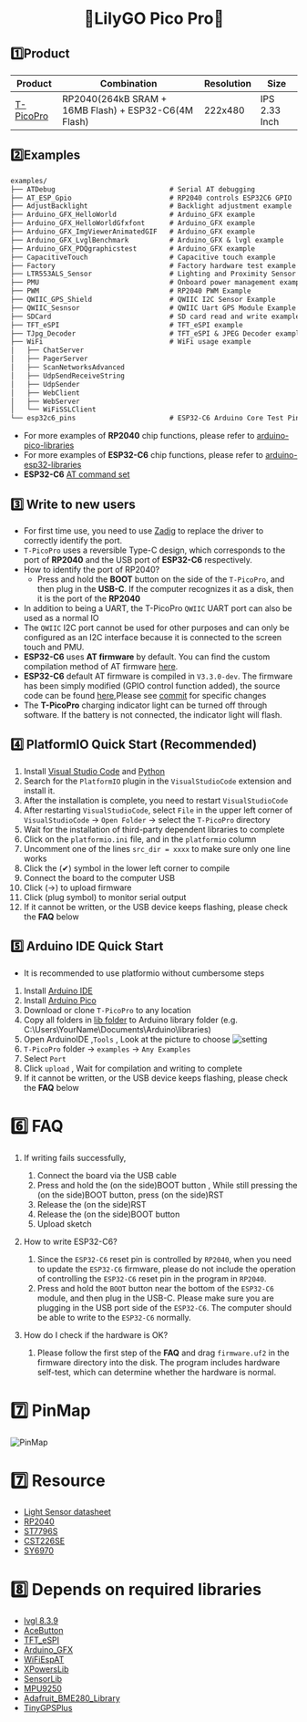 <h1 align = "center">🌟LilyGO Pico Pro🌟</h1> 

## 1️⃣Product

| Product        | Combination                                          | Resolution | Size          |
| -------------- | ---------------------------------------------------- | ---------- | ------------- |
| [T-PicoPro][1] | RP2040(264kB SRAM + 16MB Flash) + ESP32-C6(4M Flash) | 222x480    | IPS 2.33 Inch |

[1]: https://www.lilygo.cc/products/t-pico

## 2️⃣Examples

```txt
examples/
├── ATDebug                            # Serial AT debugging
├── AT_ESP_Gpio                        # RP2040 controls ESP32C6 GPIO
├── AdjustBacklight                    # Backlight adjustment example
├── Arduino_GFX_HelloWorld             # Arduino_GFX example
├── Arduino_GFX_HelloWorldGfxfont      # Arduino_GFX example
├── Arduino_GFX_ImgViewerAnimatedGIF   # Arduino_GFX example
├── Arduino_GFX_LvglBenchmark          # Arduino_GFX & lvgl example
├── Arduino_GFX_PDQgraphicstest        # Arduino_GFX example
├── CapacitiveTouch                    # Capacitive touch example
├── Factory                            # Factory hardware test example
├── LTR553ALS_Sensor                   # Lighting and Proximity Sensor Example
├── PMU                                # Onboard power management example
├── PWM                                # RP2040 PWM Example
├── QWIIC_GPS_Shield                   # QWIIC I2C Sensor Example
├── QWIIC_Sesnsor                      # QWIIC Uart GPS Module Example
├── SDCard                             # SD card read and write example
├── TFT_eSPI                           # TFT_eSPI example
├── TJpg_Decoder                       # TFT_eSPI & JPEG Decoder example
├── WiFi                               # WiFi usage example 
│   ├── ChatServer
│   ├── PagerServer
│   ├── ScanNetworksAdvanced
│   ├── UdpSendReceiveString
│   ├── UdpSender
│   ├── WebClient
│   ├── WebServer
│   └── WiFiSSLClient
└── esp32c6_pins                       # ESP32-C6 Arduino Core Test Pin Example
```

* For more examples of **RP2040**  chip functions, please refer to [arduino-pico-libraries](https://github.com/earlephilhower/arduino-pico/tree/master/libraries)
* For more examples of **ESP32-C6**  chip functions, please refer to [arduino-esp32-libraries](https://github.com/espressif/arduino-esp32/tree/master/libraries)
* **ESP32-C6** [AT command set](https://docs.espressif.com/projects/esp-at/en/latest/esp32c6/Get_Started/index.html)

## 3️⃣ Write to new users

* For first time use, you need to use [Zadig](https://zadig.akeo.ie/) to replace the driver to correctly identify the port.
* `T-PicoPro` uses a reversible Type-C design, which corresponds to the port of **RP2040** and the USB port of **ESP32-C6** respectively.
* How to identify the port of RP2040?
   - Press and hold the **BOOT** button on the side of the `T-PicoPro`, and then plug in the **USB-C**. If the computer recognizes it as a disk, then it is the port of the **RP2040**
* In addition to being a UART, the T-PicoPro `QWIIC` UART port can also be used as a normal IO
* The `QWIIC` I2C port cannot be used for other purposes and can only be configured as an I2C interface because it is connected to the screen touch and PMU.
* **ESP32-C6** uses **AT firmware** by default. You can find the custom compilation method of AT firmware [here](https://docs.espressif.com/projects/esp-at/en/latest/esp32c6/AT_Command_Set/Basic_AT_Commands.html).
* **ESP32-C6** default AT firmware is compiled in `V3.3.0-dev`. The firmware has been simply modified (GPIO control function added), the source code can be found [here](https://github.com/lewisxhe/esp-at),Please see [commit](https://github.com/lewisxhe/esp-at/commit/66f9f164584fbf6e01158b5fb5578f0fd495b498) for specific changes
* The **T-PicoPro** charging indicator light can be turned off through software. If the battery is not connected, the indicator light will flash.

## 4️⃣ PlatformIO Quick Start (Recommended)

1. Install [Visual Studio Code](https://code.visualstudio.com/) and [Python](https://www.python.org/)
2. Search for the `PlatformIO` plugin in the `VisualStudioCode` extension and install it.
3. After the installation is complete, you need to restart `VisualStudioCode`
4. After restarting `VisualStudioCode`, select `File` in the upper left corner of `VisualStudioCode` -> `Open Folder` -> select the `T-PicoPro` directory
5. Wait for the installation of third-party dependent libraries to complete
6. Click on the `platformio.ini` file, and in the `platformio` column
7. Uncomment one of the lines `src_dir = xxxx` to make sure only one line works
8. Click the (✔) symbol in the lower left corner to compile
9. Connect the board to the computer USB
10. Click (→) to upload firmware
11. Click (plug symbol) to monitor serial output
12. If it cannot be written, or the USB device keeps flashing, please check the **FAQ** below

## 5️⃣ Arduino IDE Quick Start

* It is recommended to use platformio without cumbersome steps

1. Install [Arduino IDE](https://www.arduino.cc/en/software)
2. Install [Arduino Pico](https://arduino-pico.readthedocs.io/en/latest/install.html)
3. Download or clone `T-PicoPro` to any location
4. Copy all folders in [lib folder](./lib/)  to Arduino library folder (e.g. C:\Users\YourName\Documents\Arduino\libraries)
5. Open ArduinoIDE  ,`Tools` , Look at the picture to choose
   ![setting](images/ArduinoIDE.jpg)
6. `T-PicoPro` folder -> `examples` -> `Any Examples`
7. Select `Port`
8. Click `upload` , Wait for compilation and writing to complete
9. If it cannot be written, or the USB device keeps flashing, please check the **FAQ** below

# 6️⃣  FAQ

1. If writing fails successfully,
   1. Connect the board via the USB cable
   2. Press and hold the (on the side)BOOT button , While still pressing the (on the side)BOOT button, press (on the side)RST
   3. Release the (on the side)RST
   4. Release the (on the side)BOOT button
   5. Upload sketch

2. How to write ESP32-C6?
   1. Since the `ESP32-C6` reset pin is controlled by `RP2040`, when you need to update the `ESP32-C6` firmware, please do not include the operation of controlling the `ESP32-C6` reset pin in the program in `RP2040`.
   2. Press and hold the `BOOT` button near the bottom of the `ESP32-C6` module, and then plug in the USB-C. Please make sure you are plugging in the USB port side of the `ESP32-C6`. The computer should be able to write to the `ESP32-C6` normally.

3. How do I check if the hardware is OK?
   1. Please follow the first step of the **FAQ** and drag `firmware.uf2` in the firmware directory into the disk. The program includes hardware self-test, which can determine whether the hardware is normal.

# 7️⃣ PinMap

![PinMap](./images/PINMAP.jpg)

# 7️⃣ Resource

* [Light Sensor datasheet](https://github.com/lewisxhe/SensorLib/blob/master/datasheet/LTR-553ALS-01.pdf)
* [RP2040](https://www.raspberrypi.com/documentation/microcontrollers/rp2040.html)
* [ST7796S](http://www.lcdwiki.com/res/MSP4021/ST7796S-Sitronix.pdf)
* [CST226SE](https://github.com/lewisxhe/SensorLib/blob/master/datasheet/%E6%B5%B7%E6%A0%8E%E5%88%9B%E8%A7%A6%E6%91%B8%E8%8A%AF%E7%89%87%E7%A7%BB%E6%A4%8D%E6%89%8B%E5%86%8C-v3.5-20220701(1).pdf)
* [SY6970](./datasheet/AN_SY6970.pdf)

# 8️⃣ Depends on required libraries

* [lvgl 8.3.9](https://github.com/lvgl/lvgl)
* [AceButton](https://github.com/bxparks/AceButton)
* [TFT_eSPI](https://github.com/Bodmer/TFT_eSPI)
* [Arduino_GFX](https://github.com/moononournation/Arduino_GFX)
* [WiFiEspAT](https://github.com/jandrassy/WiFiEspAT)
* [XPowersLib](https://github.com/lewisxhe/XPowersLib)
* [SensorLib](https://github.com/lewisxhe/SensorsLib)
* [MPU9250](https://github.com/bolderflight/MPU9250)
* [Adafruit_BME280_Library](https://github.com/adafruit/Adafruit_BME280_Library)
* [TinyGPSPlus](https://github.com/mikalhart/TinyGPSPlus)
